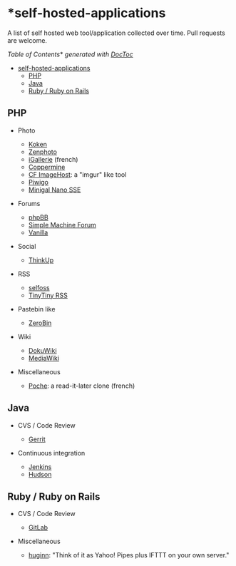 *self-hosted-applications
========================

A list of self hosted web tool/application collected over time. Pull requests are welcome.

*Table of Contents**  *generated with [DocToc](http://doctoc.herokuapp.com/)*

- [self-hosted-applications](#self-hosted-applications)
	- [PHP](#php)
	- [Java](#java)
	- [Ruby / Ruby on Rails](#ruby--ruby-on-rails)

PHP
---

+ Photo 
  + [Koken](http://koken.me)
  + [Zenphoto](http://www.zenphoto.org)
  + [iGallerie](http://www.igalerie.org) (french)
  + [Coppermine](http://coppermine-gallery.net/)
  + [CF ImageHost](http://www.codefuture.co.uk/projects/imagehost/): a "imgur" like tool
  + [Piwigo](http://piwigo.org/)
  + [Minigal Nano SSE](https://github.com/sebsauvage/MinigalNano)
  
+ Forums
  + [phpBB](https://www.phpbb.com/)
  + [Simple Machine Forum](http://simplemachines.org/)
  + [Vanilla](http://vanillaforums.org/)

+ Social 
  + [ThinkUp](https://www.thinkup.com/) 

+ RSS
  + [selfoss](http://selfoss.aditu.de/)
  + [TinyTiny RSS](http://tt-rss.org/redmine/projects/tt-rss/wiki)

+ Pastebin like
  + [ZeroBin](http://sebsauvage.net/wiki/doku.php?id=php:zerobin)

+ Wiki
  + [DokuWiki](https://www.dokuwiki.org/dokuwiki)
  + [MediaWiki](http://www.mediawiki.org/)

+ Miscellaneous
  + [Poche](http://inthepoche.com/): a read-it-later clone (french)

Java
----
+ CVS / Code Review
  + [Gerrit](https://code.google.com/p/gerrit/)

+ Continuous integration
  + [Jenkins](http://jenkins-ci.org/)
  + [Hudson](http://hudson-ci.org/)
  
Ruby / Ruby on Rails
----
+ CVS / Code Review
  +   [GitLab](http://gitlab.org/)
  
+ Miscellaneous
  + [huginn](https://github.com/cantino/huginn): "Think of it as Yahoo! Pipes plus IFTTT on your own server."
  

  

